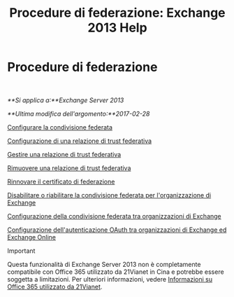 ﻿---
title: 'Procedure di federazione: Exchange 2013 Help'
TOCTitle: Procedure di federazione
ms:assetid: 124d7253-095c-428e-b8f7-f43a9a2d0150
ms:mtpsurl: https://technet.microsoft.com/it-it/library/JJ676768(v=EXCHG.150)
ms:contentKeyID: 50480026
ms.date: 05/22/2018
mtps_version: v=EXCHG.150
ms.translationtype: MT
---

# Procedure di federazione

 

_**Si applica a:**Exchange Server 2013_

_**Ultima modifica dell'argomento:**2017-02-28_

[Configurare la condivisione federata](configure-federated-sharing-exchange-2013-help.md)

[Configurazione di una relazione di trust federativa](configure-a-federation-trust-exchange-2013-help.md)

[Gestire una relazione di trust federativa](manage-a-federation-trust-exchange-2013-help.md)

[Rimuovere una relazione di trust federativa](remove-a-federation-trust-exchange-2013-help.md)

[Rinnovare il certificato di federazione](renew-the-federation-certificate-exchange-2013-help.md)

[Disabilitare o riabilitare la condivisione federata per l'organizzazione di Exchange](disable-or-re-enable-federated-sharing-for-your-exchange-organization-exchange-2013-help.md)

[Configurazione della condivisione federata tra organizzazioni di Exchange](configuring-federated-sharing-between-exchange-organizations-exchange-2013-help.md)

[Configurazione dell'autenticazione OAuth tra organizzazioni di Exchange ed Exchange Online](configure-oauth-authentication-between-exchange-and-exchange-online-organizations-exchange-2013-help.md)


> [!IMPORTANT]
> Questa funzionalità di Exchange Server 2013 non è completamente compatibile con Office 365 utilizzato da 21Vianet in Cina e potrebbe essere soggetta a limitazioni. Per ulteriori informazioni, vedere <A href="https://go.microsoft.com/fwlink/?linkid=313640">Informazioni su Office 365 utilizzato da 21Vianet</A>.



